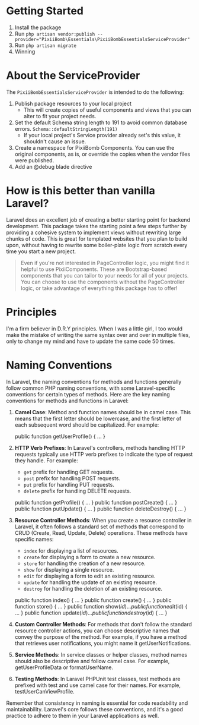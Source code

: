 # Getting Started

1. Install the package
2. Run `php artisan vendor:publish --provider="PixiiBomb\Essentials\PixiiBombEssentialsServiceProvider"`
3. Run `php artisan migrate`
4. Winning

# About the ServiceProvider

The `PixiiBombEssentialsServiceProvider` is intended to do the following:

1. Publish package resources to your local project
   - This will create copies of useful components and views that you can alter to fit your project needs. 
2. Set the default Schema string length to 191 to avoid common database errors. `Schema::defaultStringLength(191)`
    - If your local project's Service provider already set's this value, it shouldn't cause an issue.
3. Create a namespace for PixiiBomb Components. You can use the original components, as is, or override the copies when the vendor files were published.
4. Add an @debug blade directive 

# How is this better than vanilla Laravel?

Laravel does an excellent job of creating a better starting point for backend development. This package takes the starting point a few steps further by providing a cohesive system to implement views without rewriting large chunks of code. This is great for templated websites that you plan to build upon, without having to rewrite some boiler-plate logic from scratch every time you start a new project.

> Even if you're not interested in PageController logic, you might find it helpful to use PixiiComponents. These are Bootstrap-based components that you can tailor to your needs for all of your projects. You can choose to use the components without the PageController logic, or take advantage of everything this package has to offer!

# Principles

I'm a firm believer in D.R.Y principles. When I was a little girl, I too would make the mistake of writing the same syntax over and over in multiple files, only to change my mind and have to update the same code 50 times.

# Naming Conventions

In Laravel, the naming conventions for methods and functions generally follow common PHP naming conventions, with some Laravel-specific conventions for certain types of methods. Here are the key naming conventions for methods and functions in Laravel:

1. **Camel Case**: Method and function names should be in camel case. This means that the first letter should be lowercase, and the first letter of each subsequent word should be capitalized. For example:

    
    public function getUserProfile() { ... }

2. **HTTP Verb Prefixes**: In Laravel's controllers, methods handling HTTP requests typically use HTTP verb prefixes to indicate the type of request they handle. For example:
   - `get` prefix for handling GET requests.
   - `post` prefix for handling POST requests.
   - `put` prefix for handling PUT requests.
   - `delete` prefix for handling DELETE requests.


    public function getProfile() { ... }
    public function postCreate() { ... }
    public function putUpdate() { ... }
    public function deleteDestroy() { ... }

3. **Resource Controller Methods**: When you create a resource controller in Laravel, it often follows a standard set of methods that correspond to CRUD (Create, Read, Update, Delete) operations. These methods have specific names:

    - `index` for displaying a list of resources.
    - `create` for displaying a form to create a new resource.
    - `store` for handling the creation of a new resource.
    - `show` for displaying a single resource.
    - `edit` for displaying a form to edit an existing resource.
    - `update` for handling the update of an existing resource.
    - `destroy` for handling the deletion of an existing resource.


    public function index() { ... }
    public function create() { ... }
    public function store() { ... }
    public function show($id) { ... }
    public function edit($id) { ... }
    public function update($id) { ... }
    public function destroy($id) { ... }

4. **Custom Controller Methods**: For methods that don't follow the standard resource controller actions, you can choose descriptive names that convey the purpose of the method. For example, if you have a method that retrieves user notifications, you might name it getUserNotifications.
5. **Service Methods**: In service classes or helper classes, method names should also be descriptive and follow camel case. For example, getUserProfileData or formatUserName. 
6. **Testing Methods**: In Laravel PHPUnit test classes, test methods are prefixed with test and use camel case for their names. For example, testUserCanViewProfile.

Remember that consistency in naming is essential for code readability and maintainability. Laravel's core follows these conventions, and it's a good practice to adhere to them in your Laravel applications as well.
